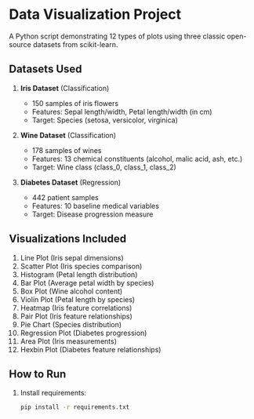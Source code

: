 # Data Visualization Project

A Python script demonstrating 12 types of plots using three classic open-source datasets from scikit-learn.

## Datasets Used

1. **Iris Dataset** (Classification)
   - 150 samples of iris flowers
   - Features: Sepal length/width, Petal length/width (in cm)
   - Target: Species (setosa, versicolor, virginica)

2. **Wine Dataset** (Classification)
   - 178 samples of wines
   - Features: 13 chemical constituents (alcohol, malic acid, ash, etc.)
   - Target: Wine class (class_0, class_1, class_2)

3. **Diabetes Dataset** (Regression)
   - 442 patient samples
   - Features: 10 baseline medical variables
   - Target: Disease progression measure

## Visualizations Included

1. Line Plot (Iris sepal dimensions)
2. Scatter Plot (Iris species comparison)
3. Histogram (Petal length distribution)
4. Bar Plot (Average petal width by species)
5. Box Plot (Wine alcohol content)
6. Violin Plot (Petal length by species)
7. Heatmap (Iris feature correlations)
8. Pair Plot (Iris feature relationships)
9. Pie Chart (Species distribution)
10. Regression Plot (Diabetes progression)
11. Area Plot (Iris measurements)
12. Hexbin Plot (Diabetes feature relationships)

## How to Run

1. Install requirements:
   ```bash
   pip install -r requirements.txt
